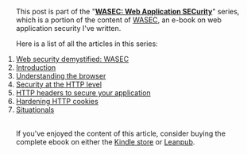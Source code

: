 <ol class="aseries">
	<p>This post is part of the "<strong><a href="/categories/wasec/">WASEC: Web Application SECurity</a></strong>" series, which is a portion of the content of <a href="https://leanpub.com/wasec">WASEC</a>, an e-book on web application security I've written.</p>
	<p>Here is a list of all the articles in this series:</p>
	<li>
		<a href="/web-security-demistified/">Web security demystified: WASEC</a>
	</li>
	<li>
		<a href="/introduction-to-web-application-security/">Introduction</a>
	</li>
	<li>
		<a href="/wasec-understanding-the-browser/">Understanding the browser</a>
	</li>
	<li>
		<a href="/security-https-perspective/">Security at the HTTP level</a>
	</li>
	<li>
		<a href="/secure-your-web-application-with-these-http-headers/">HTTP headers to secure your application</a>
	</li>
	<li>
		<a href="/security-hardening-http-cookies/">Hardening HTTP cookies</a>
	</li>
	<li>
		<a href="/wasec-web-application-security-what-to-do-when-dot-dot-dot/">Situationals</a>
	</li>
	</br>
	<p>
		If you've enjoyed the content of this article, consider buying the complete ebook on either the <a href="https://www.amazon.com/WASEC-Application-Everything-developer-application-ebook/dp/B081Z7SD48">Kindle store</a> or <a href="https://leanpub.com/wasec">Leanpub</a>.
	</p>
</ol>
